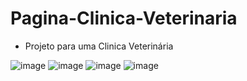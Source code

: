 # Pagina-Clinica-Veterinaria
- Projeto para uma Clinica Veterinária

![image](https://github.com/mickeiasdev/Pagina-Clinica-Veterinaria/assets/130601846/71d105b5-e9f1-459e-98f9-138aafaaf0d2)
![image](https://github.com/mickeiasdev/Pagina-Clinica-Veterinaria/assets/130601846/64c42974-1a2e-4e74-9869-1bc3bfd7b7e7)
![image](https://github.com/mickeiasdev/Pagina-Clinica-Veterinaria/assets/130601846/4b17f006-0c81-4e55-ba34-4ce657606edc)
![image](https://github.com/mickeiasdev/Pagina-Clinica-Veterinaria/assets/130601846/0e45a535-6548-4d27-b7c7-ccb523085680)
